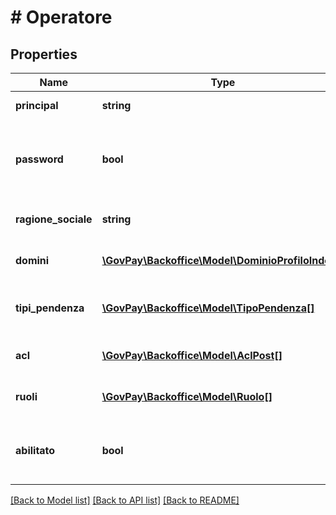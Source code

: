 # # Operatore

## Properties

Name | Type | Description | Notes
------------ | ------------- | ------------- | -------------
**principal** | **string** | Username dell&#39;operatore |
**password** | **bool** | Indica se e&#39; stata configurata una password per l&#39;accesso con HTTP-Basic. | [optional]
**ragione_sociale** | **string** | Nome e cognome dell&#39;operatore |
**domini** | [**\GovPay\Backoffice\Model\DominioProfiloIndex[]**](DominioProfiloIndex.md) | domini su cui e&#39; abilitato ad operare |
**tipi_pendenza** | [**\GovPay\Backoffice\Model\TipoPendenza[]**](TipoPendenza.md) | tipologie di pendenza su cui e&#39; abilitato ad operare |
**acl** | [**\GovPay\Backoffice\Model\AclPost[]**](AclPost.md) | lista delle acl attive sull&#39;applicazione | [optional]
**ruoli** | [**\GovPay\Backoffice\Model\Ruolo[]**](Ruolo.md) | lista dei ruoli attivi sull&#39;operatore | [optional]
**abilitato** | **bool** | Indicazione se l&#39;operatore è abilitato ad operare sulla piattaforma | [optional]

[[Back to Model list]](../../README.md#models) [[Back to API list]](../../README.md#endpoints) [[Back to README]](../../README.md)

